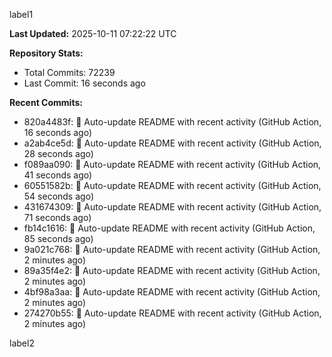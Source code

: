 
label1 
<!-- ACTIVITY_START -->
**Last Updated:** 2025-10-11 07:22:22 UTC

**Repository Stats:**
- Total Commits: 72239
- Last Commit: 16 seconds ago

**Recent Commits:**
- 820a4483f: 🤖 Auto-update README with recent activity (GitHub Action, 16 seconds ago)
- a2ab4ce5d: 🤖 Auto-update README with recent activity (GitHub Action, 28 seconds ago)
- f089aa090: 🤖 Auto-update README with recent activity (GitHub Action, 41 seconds ago)
- 60551582b: 🤖 Auto-update README with recent activity (GitHub Action, 54 seconds ago)
- 431674309: 🤖 Auto-update README with recent activity (GitHub Action, 71 seconds ago)
- fb14c1616: 🤖 Auto-update README with recent activity (GitHub Action, 85 seconds ago)
- 9a021c768: 🤖 Auto-update README with recent activity (GitHub Action, 2 minutes ago)
- 89a35f4e2: 🤖 Auto-update README with recent activity (GitHub Action, 2 minutes ago)
- 4bf98a3aa: 🤖 Auto-update README with recent activity (GitHub Action, 2 minutes ago)
- 274270b55: 🤖 Auto-update README with recent activity (GitHub Action, 2 minutes ago)
<!-- ACTIVITY_END -->

label2
